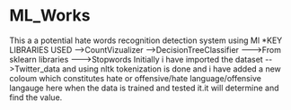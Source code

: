 # ML_Works
This a a potential hate words recognition detection system using Ml 
*KEY LIBRARIES USED
-->CountVizualizer
-->DecisionTreeClassifier
--->From sklearn libraries
--->Stopwords 
Initially i have imported the dataset -->Twitter_data and using nltk tokenization is done
and i have added a new coloum which constitutes hate or offensive/hate language/offensive langauge here when the data is trained and tested it.it will determine and find the value.
